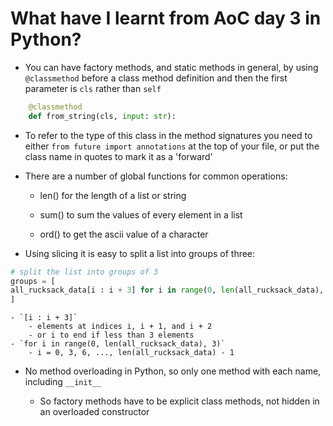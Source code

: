 # What have I learnt from AoC day 3 in Python?

- You can have factory methods, and static methods in general, by using `@classmethod` before a class method definition and then the first parameter is `cls` rather than `self`

```py
    @classmethod
    def from_string(cls, input: str):
```

- To refer to the type of this class in the method signatures you need to either `from future import annotations` at the top of your file, or put the class name in quotes to mark it as a 'forward'

- There are a number of global functions for common operations:

  - len() for the length of a list or string

  - sum() to sum the values of every element in a list

  - ord() to get the ascii value of a character

- Using slicing it is easy to split a list into groups of three:

```py
# split the list into groups of 3
groups = [
all_rucksack_data[i : i + 3] for i in range(0, len(all_rucksack_data), 3)
]
```

    - `[i : i + 3]`
        - elements at indices i, i + 1, and i + 2
        - or i to end if less than 3 elements
    - `for i in range(0, len(all_rucksack_data), 3)`
        - i = 0, 3, 6, ..., len(all_rucksack_data) - 1

- No method overloading in Python, so only one method with each name, including `__init__`

  - So factory methods have to be explicit class methods, not hidden in an overloaded constructor
